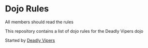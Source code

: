 Dojo Rules
==========
All members should read the rules


This repository contains a list of dojo rules for the Deadly Vipers dojo

Started by [Deadly Vipers](https://github.com/deadlyvipers)
